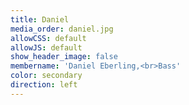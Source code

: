 ```yaml
---
title: Daniel
media_order: daniel.jpg
allowCSS: default
allowJS: default
show_header_image: false
membername: 'Daniel Eberling,<br>Bass'
color: secondary
direction: left
---
```



